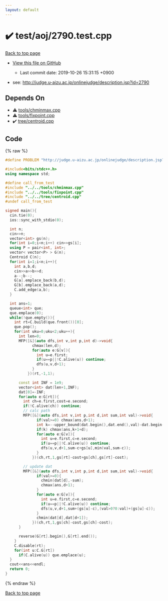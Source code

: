 ```yaml
---
layout: default
---
```


<!-- mathjax config similar to math.stackexchange -->
<script type="text/javascript" async
  src="https://cdnjs.cloudflare.com/ajax/libs/mathjax/2.7.5/MathJax.js?config=TeX-MML-AM_CHTML">
</script>
<script type="text/x-mathjax-config">
  MathJax.Hub.Config({
    TeX: { equationNumbers: { autoNumber: "AMS" }},
    tex2jax: {
      inlineMath: [ ['$','$'] ],
      processEscapes: true
    },
    "HTML-CSS": { matchFontHeight: false },
    displayAlign: "left",
    displayIndent: "2em"
  });
</script>

<script type="text/javascript" src="https://cdnjs.cloudflare.com/ajax/libs/jquery/3.4.1/jquery.min.js"></script>
<script src="https://cdn.jsdelivr.net/npm/jquery-balloon-js@1.1.2/jquery.balloon.min.js" integrity="sha256-ZEYs9VrgAeNuPvs15E39OsyOJaIkXEEt10fzxJ20+2I=" crossorigin="anonymous"></script>
<script type="text/javascript" src="../../../assets/js/copy-button.js"></script>
<link rel="stylesheet" href="../../../assets/css/copy-button.css" />


# :heavy_check_mark: test/aoj/2790.test.cpp
<a href="../../../index.html">Back to top page</a>

* <a href="{{ site.github.repository_url }}/blob/master/test/aoj/2790.test.cpp">View this file on GitHub</a>
    - Last commit date: 2019-10-26 15:31:15 +0900


* see: <a href="http://judge.u-aizu.ac.jp/onlinejudge/description.jsp?id=2790">http://judge.u-aizu.ac.jp/onlinejudge/description.jsp?id=2790</a>


## Depends On
* :warning: <a href="../../../library/tools/chminmax.cpp.html">tools/chminmax.cpp</a>
* :warning: <a href="../../../library/tools/fixpoint.cpp.html">tools/fixpoint.cpp</a>
* :heavy_check_mark: <a href="../../../library/tree/centroid.cpp.html">tree/centroid.cpp</a>


## Code
{% raw %}
```cpp
#define PROBLEM "http://judge.u-aizu.ac.jp/onlinejudge/description.jsp?id=2790"

#include<bits/stdc++.h>
using namespace std;

#define call_from_test
#include "../../tools/chminmax.cpp"
#include "../../tools/fixpoint.cpp"
#include "../../tree/centroid.cpp"
#undef call_from_test

signed main(){
  cin.tie(0);
  ios::sync_with_stdio(0);

  int n;
  cin>>n;
  vector<int> gs(n);
  for(int i=0;i<n;i++) cin>>gs[i];
  using P = pair<int, int>;
  vector< vector<P> > G(n);
  Centroid C(n);
  for(int i=1;i<n;i++){
    int a,b,d;
    cin>>a>>b>>d;
    a--;b--;
    G[a].emplace_back(b,d);
    G[b].emplace_back(a,d);
    C.add_edge(a,b);
  }

  int ans=1;
  queue<int> que;
  que.emplace(0);
  while(!que.empty()){
    int rt=C.build(que.front())[0];
    que.pop();
    for(int uku=0;uku<2;uku++){
      int len=0;
      MFP([&](auto dfs,int v,int p,int d)->void{
            chmax(len,d);
            for(auto e:G[v]){
              int u=e.first;
              if(u==p||!C.alive(u)) continue;
              dfs(u,v,d+1);
            }
          })(rt,-1,1);

      const int INF = 1e9;
      vector<int> dat(len+1,INF);
      dat[0]=-INF;
      for(auto e:G[rt]){
        int ch=e.first,cost=e.second;
        if(!C.alive(ch)) continue;
        // calc path
        MFP([&](auto dfs,int v,int p,int d,int sum,int val)->void{
              if(val>=0) chmax(ans,d+1);
              int k=--upper_bound(dat.begin(),dat.end(),val)-dat.begin();
              if(k) chmax(ans,k+1+d);
              for(auto e:G[v]){
                int u=e.first,c=e.second;
                if(u==p||!C.alive(u)) continue;
                dfs(u,v,d+1,sum-c+gs[u],min(val,sum-c));
              }
            })(ch,rt,1,gs[rt]-cost+gs[ch],gs[rt]-cost);

        // update dat
        MFP([&](auto dfs,int v,int p,int d,int sum,int val)->void{
              if(val>=0){
                chmin(dat[d],-sum);
                chmax(ans,d+1);
              }
              for(auto e:G[v]){
                int u=e.first,c=e.second;
                if(u==p||!C.alive(u)) continue;
                dfs(u,v,d+1,sum+(gs[u]-c),(val>0?0:val)+(gs[u]-c));
              }
              chmin(dat[d],dat[d+1]);
            })(ch,rt,1,gs[ch]-cost,gs[ch]-cost);
      }

      reverse(G[rt].begin(),G[rt].end());
    }
    C.disable(rt);
    for(int u:C.G[rt])
      if(C.alive(u)) que.emplace(u);
  }
  cout<<ans<<endl;
  return 0;
}

```
{% endraw %}

<a href="../../../index.html">Back to top page</a>

